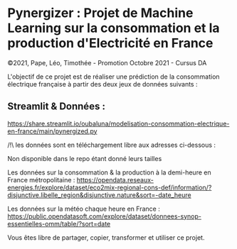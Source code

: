 # Pynergizer : Projet de Machine Learning sur la consommation et la production d'Electricité en France

©2021, Pape, Léo, Timothée - Promotion Octobre 2021 - Cursus DA

L'objectif de ce projet est de réaliser une prédiction de la consommation électrique française à partir des deux jeux de données suivants :

## Streamlit & Données : 

https://share.streamlit.io/oubaluna/modelisation-consommation-electrique-en-france/main/pynergized.py

/!\ les données sont en téléchargement libre aux adresses ci-dessous :

Non disponible dans le repo étant donné leurs tailles

Les données sur la consommation & la production à la demi-heure en France métropolitaine : https://opendata.reseaux-energies.fr/explore/dataset/eco2mix-regional-cons-def/information/?disjunctive.libelle_region&disjunctive.nature&sort=-date_heure

Les données sur la météo chaque heure en France : https://public.opendatasoft.com/explore/dataset/donnees-synop-essentielles-omm/table/?sort=date

Vous êtes libre de partager, copier, transformer et utiliser ce projet.
